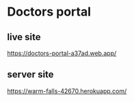 # Doctors portal

## live site 
https://doctors-portal-a37ad.web.app/

## server site 
https://warm-falls-42670.herokuapp.com/



